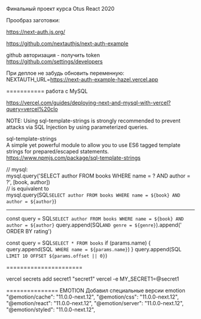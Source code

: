 Финальный проект курса Otus React 2020


Прообраз заготовки:

https://next-auth.js.org/

https://github.com/nextauthjs/next-auth-example

github авторизация - получить token
https://github.com/settings/developers

При деплое не забудь обновить переменную:
NEXTAUTH_URL=https://next-auth-example-hazel.vercel.app

===========
работа с MySQL

https://vercel.com/guides/deploying-next-and-mysql-with-vercel?query=vercel%20clo

NOTE: Using sql-template-strings is strongly recommended to prevent attacks via SQL Injection by using parameterized queries.

sql-template-strings<br>
A simple yet powerful module to allow you to use ES6 tagged template strings for prepared/escaped statements.<br>
https://www.npmjs.com/package/sql-template-strings

// mysql:
<br>mysql.query('SELECT author FROM books WHERE name = ? AND author = ?', [book, author])
<br>// is equivalent to
<br>mysql.query(SQL`SELECT author FROM books WHERE name = ${book} AND author = ${author}`)
 
 ----
 const query = SQL`SELECT author FROM books WHERE name = ${book} AND author = ${author}`
 query.append(SQL`AND genre = ${genre}`).append(' ORDER BY rating')
 
 const query = SQL`SELECT * FROM books`
 if (params.name) {
   query.append(SQL` WHERE name = ${params.name}`)
 }
 query.append(SQL` LIMIT 10 OFFSET ${params.offset || 0}`)
 
 ======================
 
 vercel secrets add secret1 "secret1"
 vercel -e MY_SECRET1=@secret1
 
 ===============
 EMOTION
 Добавил специальные версии emotion
   "@emotion/cache": "11.0.0-next.12",
     "@emotion/css": "11.0.0-next.12",
     "@emotion/react": "11.0.0-next.12",
     "@emotion/server": "11.0.0-next.12",
     "@emotion/styled": "11.0.0-next.12",